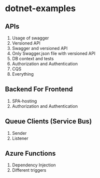# dotnet-examples

## APIs
1. Usage of swagger
2. Versioned API
3. Swagger and versioned API
4. Only Swagger.json file with versioned API
5. DB context and tests
6. Authorization and Authentication
7. CQS
8. Everything

## Backend For Frontend
1. SPA-hosting
2. Authorization and Authentication

## Queue Clients (Service Bus)
1. Sender
2. Listener

## Azure Functions
1. Dependency Injection
2. Different triggers
